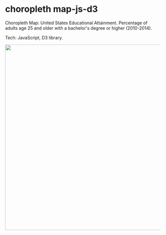 # choropleth map-js-d3
Choropleth Map: United States Educational Attainment.
Percentage of adults age 25 and older with a bachelor's degree or higher (2010-2014).


Tech: JavaScript, D3 library.

<img width="600" alt="" src="">

